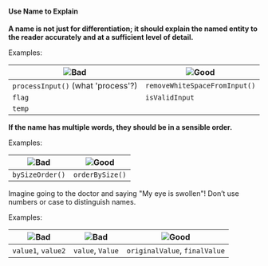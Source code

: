 <link rel="stylesheet" href="{{baseUrl}}/css/textbook.css">

<div class="website-content">

<div id="title">

#### Use Name to Explain

</div>

<div id="body">

**A name is not just for differentiation; it should explain the named entity to the reader accurately and at a sufficient level of detail.**

<tip-box>

Examples:

| ![][Bad]          |  ![][Good]                     |
| ----------------- |  ----------------------------- |
|`processInput()`  (what 'process'?) |  `removeWhiteSpaceFromInput()` |
|`flag`   |  `isValidInput` |
|`temp`   |   |

</tip-box>

**If the name has multiple words, they should be in a sensible order.**

<tip-box>

Examples:

| ![][Bad]        |  ![][Good]       |
| --------------- |  --------------- |
|`bySizeOrder()`  |  `orderBySize()` |

</tip-box>

Imagine going to the doctor and saying "My eye is swollen"! Don’t use numbers or case to distinguish names.

<tip-box>

Examples:

| ![][Bad]          | ![][Bad]          | ![][Good]                     |
| ----------------- | ----------------- | ----------------------------- |
|`value1`, `value2` | `value`, `Value`  | `originalValue`, `finalValue` |

</tip-box>

[Bad]: {{baseUrl}}/images/Bad.png "Bad"
[Good]: {{baseUrl}}/images/Good.png "Good"

</div>

</div>
